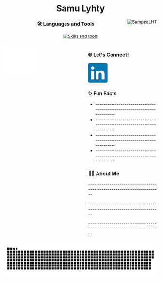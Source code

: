 <h1 align="center"> Samu Lyhty </h1>
<img align="right" src="https://komarev.com/ghpvc/?username=SamppaLHT&label=Profile%20views&color=0e75b6&style=flat" alt="SamppaLHT" />

<h3 align="center">🛠️ Languages and Tools</h3>

<p align="center">
  <a href="https://skillicons.dev">
    <img src="https://skillicons.dev/icons?i=git,github,js,linux,mysql,py,pycharm,arduino,bash,css,express,md,nodejs,npm,php,postman,react,vscode,ubuntu,windows,qt,powershell,java,html,cmake" alt="Skills and tools"/>
  </a>
</p>

<div style="display: flex; justify-content: space-between; align-items: flex-start; margin-top: 20px;">
    <!-- Left Column: Metrics -->
    <div style="flex: 1; max-width: 45%;">
        <img align="left" width="50%" alt="if you see this, it means my metrics are not working" src="https://raw.githubusercontent.com/SamppaLHT/SamppaLHT/refs/heads/main/github-metrics.svg">
    </div>
 <div style="flex: 1; max-width: 45%; text-align: left; margin-left: 20px;">
        <h3>🌐 Let's Connect!</h3>
        <p>
            <a href="https://www.linkedin.com/in/samu-lyhty-504a8834b" target="_blank" style="text-decoration: none;">
                <img src="https://raw.githubusercontent.com/CLorant/readme-social-icons/main/large/filled/linkedin.svg" alt="LinkedIn">
            </a>
        </p>
        
  <h3>✨ Fun Facts</h3>
        <ul>
            <li>------------------------------------------------------------------------</li>
            <li>------------------------------------------------------------------------</li>
            <li>------------------------------------------------------------------------</li>
            <li>------------------------------------------------------------------------</li>
        </ul>
        
  <h3>🧑‍💻 About Me</h3>
        <p>
            ------------------------------------------------------------------------</p>
           <p>------------------------------------------------------------------------</p>
           <p>------------------------------------------------------------------------</p>
        </p>
    </div>
</div>

![GitHub Snake](https://raw.githubusercontent.com/vem882/vem882/refs/heads/output/github-snake-dark.svg)
